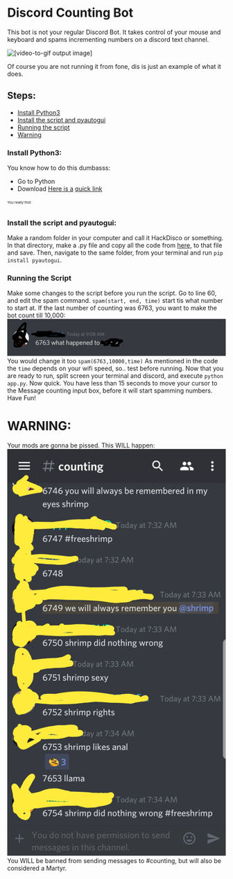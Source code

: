 # Discord Counting Bot
This bot is not your regular Discord Bot. It takes control of your mouse and keyboard and spams incrementing numbers on a discord text channel. 

![[video-to-gif output image]](/example.gif)


Of course you are not running it from fone, dis is just an example of what it does.

## Steps:
- [Install Python3](https://github.com/Sanjit1/countingDiscoKindaBot#InstallPython3)
- [Install the script and pyautogui](https://github.com/Sanjit1/countingDiscoKindaBot#Installthescriptandpyautogui)
- [Running the script](https://github.com/Sanjit1/countingDiscoKindaBot#RunningtheScript)
- [Warning](/#Warning)
### Install Python3:
You know how to do this dumbasss:
- Go to Python
- Download
[Here is a](https://www.python.org/downloads/release/python-381#Files) [quick link](https://www.youtube.com/watch?v=oHg5SJYRHA0)

<sup><sup><sub>You really thot</sub></sup></sup>

### Install the script and pyautogui:
Make a random folder in your computer and call it HackDisco or something. In that directory, make a .py file and copy all the code from [here](https://github.com/Sanjit1/countingDiscoKindaBot/blob/master/app.py), to that file and save. Then, navigate to the same folder, from your terminal and run `pip install pyautogui`.

### Running the Script
Make some changes to the script before you run the script.
Go to line 60, and edit the spam command.
`spam(start, end, time)`
start tis what number to start at. If the last number of counting was 6763, you want to make the bot count till 10,000:
![Count](/count.png)
You would change it too `spam(6763,10000,time)`
As mentioned in the code the `time` depends on your wifi speed, so.. test before running.
Now that you are ready to run, split screen your terminal and discord, and execute `python app.py`. Now quick. You have less than 15 seconds to move your cursor to the Message counting input box, before it will start spamming numbers.
Have Fun!

# WARNING:
Your mods are gonna be pissed.
This WILL happen:
![hero](/hero.jpg)
You WILL be banned from sending messages to #counting, but will also be considered a Martyr.
